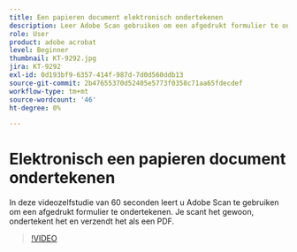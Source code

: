 ```yaml
---
title: Een papieren document elektronisch ondertekenen
description: Leer Adobe Scan gebruiken om een afgedrukt formulier te ondertekenen
role: User
product: adobe acrobat
level: Beginner
thumbnail: KT-9292.jpg
jira: KT-9292
exl-id: 0d193bf9-6357-414f-987d-7d0d560ddb13
source-git-commit: 2b47655370d52405e5773f0358c71aa65fdecdef
workflow-type: tm+mt
source-wordcount: '46'
ht-degree: 0%

---
```


# Elektronisch een papieren document ondertekenen

In deze videozelfstudie van 60 seconden leert u Adobe Scan te gebruiken om een afgedrukt formulier te ondertekenen. Je scant het gewoon, ondertekent het en verzendt het als een PDF.

>[!VIDEO](https://video.tv.adobe.com/v/338331?quality=12&learn=on&hidetitle=true)
